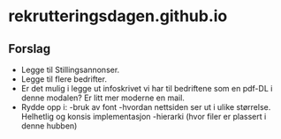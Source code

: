 # rekrutteringsdagen.github.io

## Forslag

* Legge til Stillingsannonser.
* Legge til flere bedrifter.
* Er det mulig i legge ut infoskrivet vi har til bedriftene som en pdf-DL i denne modalen? Er litt mer moderne en mail. 
* Rydde opp i:
  -bruk av font
  -hvordan nettsiden ser ut i ulike størrelse. Helhetlig og konsis implementasjon
  -hierarki (hvor filer er plassert i denne hubben)

